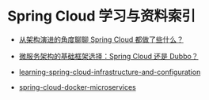 # Spring Cloud 学习与资料索引

* [从架构演进的角度聊聊 Spring Cloud 都做了些什么？](https://mp.weixin.qq.com/s/MNBGWjm-QJtbVnD7tlaufQ)

* [微服务架构的基础框架选择：Spring Cloud 还是 Dubbo？](http://blog.didispace.com/microservice-framework/?utm_source=tuicool&utm_medium=referral)

* [learning-spring-cloud-infrastructure-and-configuration](https://www.javacodegeeks.com/2015/06/learning-spring-cloud-infrastructure-and-configuration.html)

* [spring-cloud-docker-microservices](http://www.kennybastani.com/2015/07/spring-cloud-docker-microservices.html)
